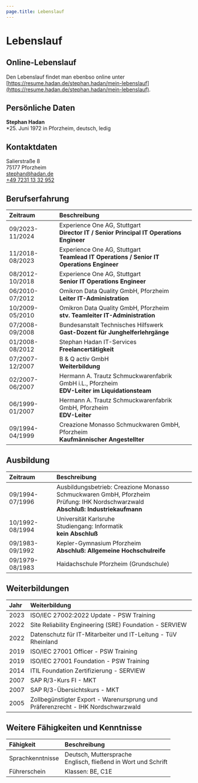 ```yaml
---
page.title: Lebenslauf
---
```

# Lebenslauf

## Online-Lebenslauf

Den Lebenslauf findet man ebenbso online unter [https://resume.hadan.de/stephan.hadan/mein-lebenslauf](https://resume.hadan.de/stephan.hadan/mein-lebenslauf).

## Persönliche Daten

**Stephan Hadan**<br />
*25. Juni 1972 in Pforzheim, deutsch, ledig

## Kontaktdaten

Salierstraße 8<br />
75177 Pforzheim<br />
[stephan@hadan.de](mailto:stephan@hadan.de)<br />
[+49 7231 13 32 952](tel:+4972311332952)

## Berufserfahrung

| Zeitraum        | Beschreibung |
|:----------------|:--------------------------------------------------------|
| 09/2023-11/2024 | Experience One AG, Stuttgart<br />**Director IT / Senior Principal IT Operations Engineer** |
| 11/2018-08/2023 | Experience One AG, Stuttgart<br />**Teamlead IT Operations / Senior IT Operations Engineer** |
| 08/2012-10/2018 | Experience One AG, Stuttgart<br />**Senior IT Operations Engineer** |
| 06/2010-07/2012 | Omikron Data Quality GmbH, Pforzheim<br />**Leiter IT-Administration** |
| 10/2009-05/2010 | Omikron Data Quality GmbH, Pforzheim<br />**stv. Teamleiter IT-Administration** |
| 07/2008-09/2008 | Bundesanstalt Technisches Hilfswerk<br />**Gast-Dozent für Junghelferlehrgänge** |
| 01/2008-08/2012 | Stephan Hadan IT-Services<br />**Freelancertätigkeit** |
| 07/2007-12/2007 | B & Q activ GmbH<br />**Weiterbildung** |
| 02/2007-06/2007 | Hermann A. Trautz Schmuckwarenfabrik GmbH i.L., Pforzheim<br />**EDV-Leiter im Liquidationsteam** |
| 06/1999-01/2007 | Hermann A. Trautz Schmuckwarenfabrik GmbH, Pforzheim<br />**EDV-Leiter** |
| 09/1994-04/1999 | Creazione Monasso Schmuckwaren GmbH, Pforzheim<br />**Kaufmännischer Angestellter** |

## Ausbildung

| Zeitraum        | Beschreibung |
|:----------------|:--------------------------------------------------------|
| 09/1994-07/1996 | Ausbildungsbetrieb: Creazione Monasso Schmuckwaren GmbH, Pforzheim<br />Prüfung: IHK Nordschwarzwald<br />**Abschluß: Industriekaufmann** |
| 10/1992-08/1994 | Universität Karlsruhe<br />Studiengang: Informatik<br />**kein Abschluß** |
| 09/1983-09/1992 | Kepler-Gymnasium Pforzheim<br />**Abschluß: Allgemeine Hochschulreife** |
| 09/1979-08/1983 | Haidachschule Pforzheim (Grundschule) |

## Weiterbildungen

| Jahr | Weiterbildung |
|:-----|:--------------|
| 2023 | ISO/IEC 27002:2022 Update - PSW Training |
| 2022 | Site Reliability Engineering (SRE) Foundation - SERVIEW |
| 2022 | Datenschutz für IT-Mitarbeiter und IT-Leitung - TüV Rheinland|
| 2019 | ISO/IEC 27001 Officer - PSW Training |
| 2019 | ISO/IEC 27001 Foundation - PSW Training |
| 2014 | ITIL Foundation Zertifizierung - SERVIEW |
| 2007 | SAP R/3-Kurs FI - MKT |
| 2007 | SAP R/3-Übersichtskurs - MKT |
| 2005 | Zollbegünstigter Export - Warenursprung und Präferenzrecht - IHK Nordschwarzwald |


## Weitere Fähigkeiten und Kenntnisse

| Fähigkeit | Beschreibung |
|:----------|:-------------|
| Sprachkenntnisse | Deutsch, Muttersprache<br />Englisch, fließend in Wort und Schrift |
| Führerschein | Klassen: BE, C1E |



